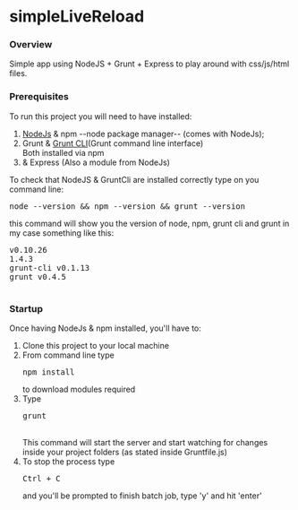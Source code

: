 simpleLiveReload
================

<h3> Overview </h3>
<p>Simple app using NodeJS + Grunt + Express to play around with css/js/html files.</p>
<h3>Prerequisites</h3>
<p>To run this project you will need to have installed:</p>
<ol>
<li><a href="//nodejs.org/download">NodeJs</a> &amp; npm --node package manager-- (comes with NodeJs);</li>
<li>Grunt &amp; <a href="//gruntjs.com/getting-started">Grunt CLI</a>(Grunt command line interface) <br>Both installed via npm</li>
<li>&amp; Express (Also a module from NodeJs)</li>
</ol>
<p>To check that NodeJS & GruntCli are installed correctly type on you command line: 
<pre>node --version && npm --version && grunt --version</pre> 
<p>this command will show you the version of node, npm, grunt cli and grunt in my case something like this:
<pre>
v0.10.26
1.4.3
grunt-cli v0.1.13
grunt v0.4.5

</pre>
</p>

<h3>Startup</h3>
<p>Once having NodeJs &amp npm installed, you'll have to:</p>
<ol>
<li>Clone this project to your local machine</li>
<li>From command line type <pre>npm install</pre> to download modules required</li>
<li>Type <pre>grunt</pre> <br> This command will start the server and start watching for changes inside your project folders (as stated inside Gruntfile.js)</li>
<li>To stop the process type <pre>Ctrl + C</pre> and you'll be prompted to finish batch job, type 'y' and hit 'enter'</li>
</ol>

